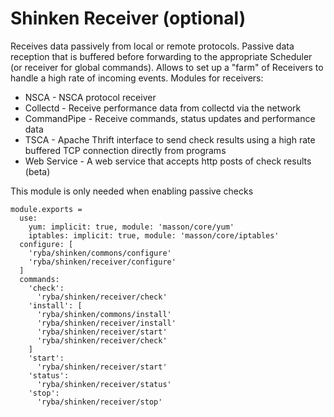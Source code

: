 
# Shinken Receiver (optional)

Receives data passively from local or remote protocols. Passive data reception
that is buffered before forwarding to the appropriate Scheduler (or receiver for global commands).
Allows to set up a "farm" of Receivers to handle a high rate of incoming events.
Modules for receivers:

* NSCA - NSCA protocol receiver
* Collectd - Receive performance data from collectd via the network
* CommandPipe - Receive commands, status updates and performance data
* TSCA - Apache Thrift interface to send check results using a high rate buffered TCP connection directly from programs
* Web Service - A web service that accepts http posts of check results (beta)

This module is only needed when enabling passive checks

    module.exports =
      use:
        yum: implicit: true, module: 'masson/core/yum'
        iptables: implicit: true, module: 'masson/core/iptables'
      configure: [
        'ryba/shinken/commons/configure'
        'ryba/shinken/receiver/configure'
      ]
      commands:
        'check':
          'ryba/shinken/receiver/check'
        'install': [
          'ryba/shinken/commons/install'
          'ryba/shinken/receiver/install'
          'ryba/shinken/receiver/start'
          'ryba/shinken/receiver/check'
        ]
        'start':
          'ryba/shinken/receiver/start'
        'status':
          'ryba/shinken/receiver/status'
        'stop':
          'ryba/shinken/receiver/stop'
